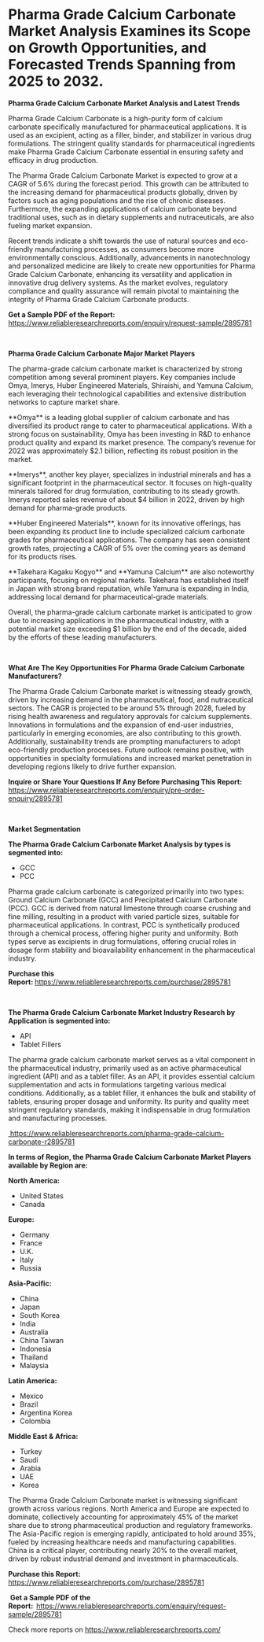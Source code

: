 <p><h1>Pharma Grade Calcium Carbonate Market Analysis Examines its Scope on Growth Opportunities, and Forecasted Trends Spanning from 2025 to 2032.</h1></p><p><strong>Pharma Grade Calcium Carbonate Market Analysis and Latest Trends</strong></p>
<p><p>Pharma Grade Calcium Carbonate is a high-purity form of calcium carbonate specifically manufactured for pharmaceutical applications. It is used as an excipient, acting as a filler, binder, and stabilizer in various drug formulations. The stringent quality standards for pharmaceutical ingredients make Pharma Grade Calcium Carbonate essential in ensuring safety and efficacy in drug production.</p><p>The Pharma Grade Calcium Carbonate Market is expected to grow at a CAGR of 5.6% during the forecast period. This growth can be attributed to the increasing demand for pharmaceutical products globally, driven by factors such as aging populations and the rise of chronic diseases. Furthermore, the expanding applications of calcium carbonate beyond traditional uses, such as in dietary supplements and nutraceuticals, are also fueling market expansion.</p><p>Recent trends indicate a shift towards the use of natural sources and eco-friendly manufacturing processes, as consumers become more environmentally conscious. Additionally, advancements in nanotechnology and personalized medicine are likely to create new opportunities for Pharma Grade Calcium Carbonate, enhancing its versatility and application in innovative drug delivery systems. As the market evolves, regulatory compliance and quality assurance will remain pivotal to maintaining the integrity of Pharma Grade Calcium Carbonate products.</p></p>
<p><strong>Get a Sample PDF of the Report:&nbsp;</strong> <a href="https://www.reliableresearchreports.com/enquiry/request-sample/2895781?utm_campaign=3051&utm_medium=2&utm_source=Github&utm_content=ia&utm_term=15032025&utm_id=pharma-grade-calcium-carbonate">https://www.reliableresearchreports.com/enquiry/request-sample/2895781</a></p>
<p>&nbsp;</p>
<p><strong>Pharma Grade Calcium Carbonate Major Market Players</strong></p>
<p><p>The pharma-grade calcium carbonate market is characterized by strong competition among several prominent players. Key companies include Omya, Imerys, Huber Engineered Materials, Shiraishi, and Yamuna Calcium, each leveraging their technological capabilities and extensive distribution networks to capture market share.</p><p>**Omya** is a leading global supplier of calcium carbonate and has diversified its product range to cater to pharmaceutical applications. With a strong focus on sustainability, Omya has been investing in R&D to enhance product quality and expand its market presence. The company’s revenue for 2022 was approximately $2.1 billion, reflecting its robust position in the market.</p><p>**Imerys**, another key player, specializes in industrial minerals and has a significant footprint in the pharmaceutical sector. It focuses on high-quality minerals tailored for drug formulation, contributing to its steady growth. Imerys reported sales revenue of about $4 billion in 2022, driven by high demand for pharma-grade products.</p><p>**Huber Engineered Materials**, known for its innovative offerings, has been expanding its product line to include specialized calcium carbonate grades for pharmaceutical applications. The company has seen consistent growth rates, projecting a CAGR of 5% over the coming years as demand for its products rises.</p><p>**Takehara Kagaku Kogyo** and **Yamuna Calcium** are also noteworthy participants, focusing on regional markets. Takehara has established itself in Japan with strong brand reputation, while Yamuna is expanding in India, addressing local demand for pharmaceutical-grade materials.</p><p>Overall, the pharma-grade calcium carbonate market is anticipated to grow due to increasing applications in the pharmaceutical industry, with a potential market size exceeding $1 billion by the end of the decade, aided by the efforts of these leading manufacturers.</p></p>
<p>&nbsp;</p>
<p><strong>What Are The Key Opportunities For Pharma Grade Calcium Carbonate Manufacturers?</strong></p>
<p><p>The Pharma Grade Calcium Carbonate market is witnessing steady growth, driven by increasing demand in the pharmaceutical, food, and nutraceutical sectors. The CAGR is projected to be around 5% through 2028, fueled by rising health awareness and regulatory approvals for calcium supplements. Innovations in formulations and the expansion of end-user industries, particularly in emerging economies, are also contributing to this growth. Additionally, sustainability trends are prompting manufacturers to adopt eco-friendly production processes. Future outlook remains positive, with opportunities in specialty formulations and increased market penetration in developing regions likely to drive further expansion.</p></p>
<p><strong>Inquire or Share Your Questions If Any Before Purchasing This Report:</strong> <a href="https://www.reliableresearchreports.com/enquiry/pre-order-enquiry/2895781?utm_campaign=3051&utm_medium=2&utm_source=Github&utm_content=ia&utm_term=15032025&utm_id=pharma-grade-calcium-carbonate">https://www.reliableresearchreports.com/enquiry/pre-order-enquiry/2895781</a></p>
<p>&nbsp;</p>
<p><strong>Market Segmentation</strong></p>
<p><strong>The Pharma Grade Calcium Carbonate Market Analysis by types is segmented into:</strong></p>
<p><ul><li> GCC</li><li>PCC</li></ul></p>
<p><p>Pharma grade calcium carbonate is categorized primarily into two types: Ground Calcium Carbonate (GCC) and Precipitated Calcium Carbonate (PCC). GCC is derived from natural limestone through coarse crushing and fine milling, resulting in a product with varied particle sizes, suitable for pharmaceutical applications. In contrast, PCC is synthetically produced through a chemical process, offering higher purity and uniformity. Both types serve as excipients in drug formulations, offering crucial roles in dosage form stability and bioavailability enhancement in the pharmaceutical industry.</p></p>
<p><strong>Purchase this Report:&nbsp;</strong><a href="https://www.reliableresearchreports.com/purchase/2895781?utm_campaign=3051&utm_medium=2&utm_source=Github&utm_content=ia&utm_term=15032025&utm_id=pharma-grade-calcium-carbonate">https://www.reliableresearchreports.com/purchase/2895781</a></p>
<p>&nbsp;</p>
<p><strong>The Pharma Grade Calcium Carbonate Market Industry Research by Application is segmented into:</strong></p>
<p><ul><li>API</li><li>Tablet Fillers</li></ul></p>
<p><p>The pharma grade calcium carbonate market serves as a vital component in the pharmaceutical industry, primarily used as an active pharmaceutical ingredient (API) and as a tablet filler. As an API, it provides essential calcium supplementation and acts in formulations targeting various medical conditions. Additionally, as a tablet filler, it enhances the bulk and stability of tablets, ensuring proper dosage and uniformity. Its purity and quality meet stringent regulatory standards, making it indispensable in drug formulation and manufacturing processes.</p></p>
<p><a href="https://www.reliableresearchreports.com/pharma-grade-calcium-carbonate-r2895781?utm_campaign=3051&utm_medium=2&utm_source=Github&utm_content=ia&utm_term=15032025&utm_id=pharma-grade-calcium-carbonate">&nbsp;https://www.reliableresearchreports.com/pharma-grade-calcium-carbonate-r2895781</a></p>
<p><strong>In terms of Region, the Pharma Grade Calcium Carbonate Market Players available by Region are:</strong></p>
<p>
    <p> <strong> North America: </strong>
        <ul>
            <li>United States</li>
            <li>Canada</li>
        </ul>
        </p> 
    <p> <strong> Europe: </strong>
        <ul>
            <li>Germany</li>
            <li>France</li>
            <li>U.K.</li>
            <li>Italy</li>
            <li>Russia</li>
        </ul>
        </p> 
    <p> <strong> Asia-Pacific: </strong>
        <ul>
            <li>China</li>
            <li>Japan</li>
            <li>South Korea</li>
            <li>India</li>
            <li>Australia</li>
            <li>China Taiwan</li>
            <li>Indonesia</li>
            <li>Thailand</li>
            <li>Malaysia</li>
        </ul>
        </p> 
    <p> <strong> Latin America: </strong>
        <ul>
            <li>Mexico</li>
            <li>Brazil</li>
            <li>Argentina Korea</li>
            <li>Colombia</li>
        </ul>
        </p> 
    <p> <strong> Middle East & Africa: </strong>
        <ul>
            <li>Turkey</li>
            <li>Saudi</li>
            <li>Arabia</li>
            <li>UAE</li>
            <li>Korea</li>
        </ul>
    </p>
    </p>
<p><p>The Pharma Grade Calcium Carbonate market is witnessing significant growth across various regions. North America and Europe are expected to dominate, collectively accounting for approximately 45% of the market share due to strong pharmaceutical production and regulatory frameworks. The Asia-Pacific region is emerging rapidly, anticipated to hold around 35%, fueled by increasing healthcare needs and manufacturing capabilities. China is a critical player, contributing nearly 20% to the overall market, driven by robust industrial demand and investment in pharmaceuticals.</p></p>
<p><strong>Purchase this Report: </strong><a href="https://www.reliableresearchreports.com/purchase/2895781?utm_campaign=3051&utm_medium=2&utm_source=Github&utm_content=ia&utm_term=15032025&utm_id=pharma-grade-calcium-carbonate">https://www.reliableresearchreports.com/purchase/2895781</a></p>
<p>&nbsp;<strong>Get a Sample PDF of the Report:&nbsp;&nbsp;</strong><a href="https://www.reliableresearchreports.com/enquiry/request-sample/2895781?utm_campaign=3051&utm_medium=2&utm_source=Github&utm_content=ia&utm_term=15032025&utm_id=pharma-grade-calcium-carbonate">https://www.reliableresearchreports.com/enquiry/request-sample/2895781</a></p>
<p><strong></strong></p>
<p>Check more reports on <a href="https://www.reliableresearchreports.com/?utm_campaign=3051&utm_medium=2&utm_source=Github&utm_content=ia&utm_term=15032025&utm_id=pharma-grade-calcium-carbonate">https://www.reliableresearchreports.com/</a></p>